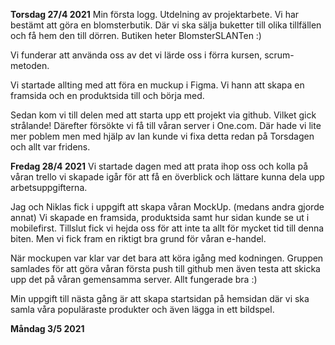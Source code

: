 **Torsdag 27/4 2021**
Min första logg. 
Utdelning av projektarbete. 
Vi har bestämt att göra en blomsterbutik. Där vi ska sälja buketter till olika tillfällen och få hem den till dörren. 
Butiken heter BlomsterSLANTen :) 

Vi funderar att använda oss av det vi lärde oss i förra kursen, scrum-metoden. 

Vi startade allting med att föra en muckup i Figma. Vi hann att skapa en framsida och en produktsida till och börja med. 

Sedan kom vi till delen med att starta upp ett projekt via github. Vilket gick strålande!
Därefter försökte vi få till våran server i One.com. Där hade vi lite mer poblem men med hjälp av Ian kunde vi fixa detta redan på Torsdagen och allt var fridens.

**Fredag 28/4 2021**
Vi startade dagen med att prata ihop oss och kolla på våran trello vi skapade igår för att få en överblick och lättare kunna dela upp arbetsuppgifterna. 

Jag och Niklas fick i uppgift att skapa våran MockUp. (medans andra gjorde annat) Vi skapade en framsida, produktsida samt hur sidan kunde se ut i mobilefirst. Tillslut fick vi hejda oss för att inte ta allt för mycket tid till denna biten. Men vi fick fram en riktigt bra grund för våran e-handel. 

När mockupen var klar var det bara att köra igång med kodningen. Gruppen samlades för att göra våran första push till github men även testa att skicka upp det på våran gemensamma server. Allt fungerade bra :) 

Min uppgift till nästa gång är att skapa startsidan på hemsidan där vi ska samla våra populäraste produkter och även lägga in ett bildspel. 

**Måndag 3/5 2021**